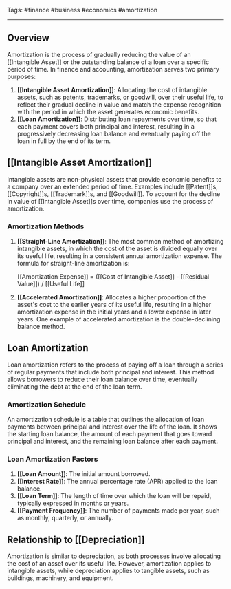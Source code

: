 Tags: #finance #business #economics #amortization

---

## Overview

Amortization is the process of gradually reducing the value of an [[Intangible Asset]] or the outstanding balance of a loan over a specific period of time. In finance and accounting, amortization serves two primary purposes:

1.  **[[Intangible Asset Amortization]]**: Allocating the cost of intangible assets, such as patents, trademarks, or goodwill, over their useful life, to reflect their gradual decline in value and match the expense recognition with the period in which the asset generates economic benefits.
2.  **[[Loan Amortization]]**: Distributing loan repayments over time, so that each payment covers both principal and interest, resulting in a progressively decreasing loan balance and eventually paying off the loan in full by the end of its term.

## [[Intangible Asset Amortization]]

Intangible assets are non-physical assets that provide economic benefits to a company over an extended period of time. Examples include [[Patent]]s, [[Copyright]]s, [[Trademark]]s, and [[Goodwill]]. To account for the decline in value of [[Intangible Asset]]s over time, companies use the process of amortization.

### Amortization Methods

1.  **[[Straight-Line Amortization]]**: The most common method of amortizing intangible assets, in which the cost of the asset is divided equally over its useful life, resulting in a consistent annual amortization expense. The formula for straight-line amortization is:
    
    [[Amortization Expense]] = ([[Cost of Intangible Asset]] - [[Residual Value]]) / [[Useful Life]]
    
2.  **[[Accelerated Amortization]]**: Allocates a higher proportion of the asset's cost to the earlier years of its useful life, resulting in a higher amortization expense in the initial years and a lower expense in later years. One example of accelerated amortization is the double-declining balance method.
    

## Loan Amortization

Loan amortization refers to the process of paying off a loan through a series of regular payments that include both principal and interest. This method allows borrowers to reduce their loan balance over time, eventually eliminating the debt at the end of the loan term.

### Amortization Schedule

An amortization schedule is a table that outlines the allocation of loan payments between principal and interest over the life of the loan. It shows the starting loan balance, the amount of each payment that goes toward principal and interest, and the remaining loan balance after each payment.

### Loan Amortization Factors

1.  **[[Loan Amount]]**: The initial amount borrowed.
2.  **[[Interest Rate]]**: The annual percentage rate (APR) applied to the loan balance.
3.  **[[Loan Term]]**: The length of time over which the loan will be repaid, typically expressed in months or years.
4.  **[[Payment Frequency]]**: The number of payments made per year, such as monthly, quarterly, or annually.

## Relationship to [[Depreciation]]

Amortization is similar to depreciation, as both processes involve allocating the cost of an asset over its useful life. However, amortization applies to intangible assets, while depreciation applies to tangible assets, such as buildings, machinery, and equipment.